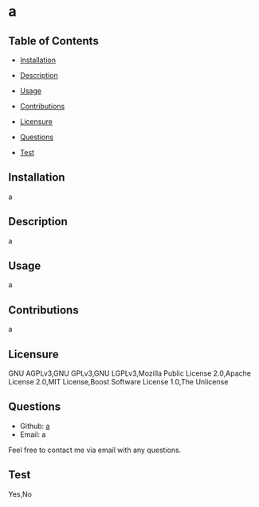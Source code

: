 
# a

## Table of Contents 

* [Installation](#Installation)

* [Description](#Description)

* [Usage](#Usage)

* [Contributions](#Contributions)

* [Licensure](#Licensure)

* [Questions](#Questions)

* [Test](#Test)


## Installation 

a
    
## Description 

a
    
## Usage

a

## Contributions

a

## Licensure 

GNU AGPLv3,GNU GPLv3,GNU LGPLv3,Mozilla Public License 2.0,Apache License 2.0,MIT License,Boost Software License 1.0,The Unlicense

## Questions 

* Github: [a](https://github.com/a)
* Email: a

Feel free to contact me via email with any questions.

## Test

Yes,No

